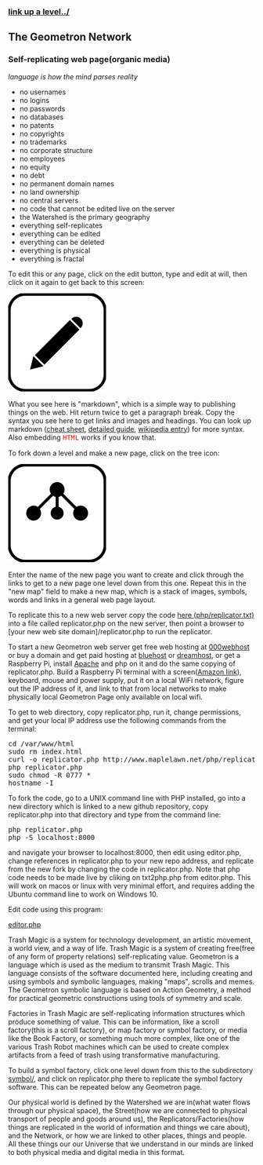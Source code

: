 ### [link up a level../](../)

## The Geometron Network

### Self-replicating web page(organic media)

*language is how the mind parses reality*

- no usernames
- no logins
- no passwords
- no databases
- no patents
- no copyrights
- no trademarks
- no corporate structure
- no employees
- no equity
- no debt
- no permanent domain names
- no land ownership
- no central servers
- no code that cannot be edited live on the server
- the Watershed is the primary geography
- everything self-replicates
- everything can be edited
- everything can be deleted
- everything is physical
- everything is fractal

To edit this or any page, click on the edit button, type and edit at will, then click on it again to get back to this screen:

[![](iconsymbols/edit.svg)](pageeditor.html)

What you see here is "markdown", which is a simple way to publishing things on the web. Hit return twice to get a paragraph break.  Copy the syntax you see here to get links and images and headings. You can look up markdown ([cheat sheet](https://www.markdownguide.org/cheat-sheet/), [detailed guide](https://daringfireball.net/projects/markdown/syntax), [wikipedia entry](https://en.wikipedia.org/wiki/Markdown)) for more syntax.  Also embedding <span style = "color:red;font-family:courier;">HTML</span> works if you know that.  

To fork down a level and make a new page, click on the tree icon:

[![](iconsymbols/fork.svg)](list.html)

Enter the name of the new page you want to create and click through the links to get to a new page one level down from this one.  Repeat this in the "new map" field to make a new map, which is a stack of images, symbols, words and links in a general web page layout.  

To replicate this to a new web server copy the code [here (php/replicator.txt)](php/replicator.txt) into a file called replicator.php on the new server, then point a browser to [your new web site domain]/replicator.php to run the replicator.

To start a new Geometron web server get free web hosting at [000webhost](https://www.000webhost.com/) or buy a domain and get paid hosting at [bluehost](https://www.bluehost.com/) or [dreamhost](https://www.dreamhost.com/), or get a Raspberry Pi, install [Apache](https://www.raspberrypi.org/documentation/remote-access/web-server/apache.md) and php on it and do the same copying of replicator.php.  Build a Raspberry Pi terminal with a screen([Amazon link](https://www.amazon.com/gp/product/B01J51CXU4/)), keyboard, mouse and power supply, put it on a local WiFi network, figure out the IP address of it, and link to that from local networks to make physically local Geometron Page only available on local wifi. 


To get to web directory, copy replicator.php, run it, change permissions, and get your local IP address use the following commands from the terminal:
<pre>
cd /var/www/html
sudo rm index.html
curl -o replicator.php http://www.maplelawn.net/php/replicator.txt
php replicator.php
sudo chmod -R 0777 *
hostname -I
</pre>


To fork the code, go to a UNIX command line with PHP installed, go into a new directory which is linked to a new github repository, copy replicator.php into that directory and type from the command line:

<pre>
php replicator.php
php -S localhost:8000
</pre>

 and navigate your browser to localhost:8000, then edit using editor.php, change references in replicator.php to your new repo address, and replicate from the new fork by changing the code in replicator.php.  Note that php code needs to be made live by cliking on txt2php.php from editor.php.  This will work on macos or linux with very minimal effort, and requires adding the Ubuntu command line to work on Windows 10.  


Edit code using this program:

[editor.php](editor.php)

Trash Magic is a system for technology development, an artistic movement, a world view, and a way of life.  Trash Magic is a system of creating free(free of any form of property relations) self-replicating value.  Geometron is a language which is used as the medium to transmit Trash Magic. This language consists of the software documented here, including creating and using symbols and symbolic languages, making "maps", scrolls and memes.  The Geometron symbolic language is based on Action Geometry, a method for practical geometric constructions using tools of symmetry and scale.

Factories in Trash Magic are self-replicating information structures which produce something of value.  This can be information, like a scroll factory(this is a scroll factory), or map factory or symbol factory, or media like the Book Factory, or something much more complex, like one of the various Trash Robot machines which can be used to create complex artifacts from a feed of trash using transformative manufacturing.

To build a symbol factory, click one level down from this to the subdirectory [symbol/](symbol/), and click on replicator.php there to replicate the symbol factory software.  This can be repeated below any Geometron page.

Our physical world is defined by the Watershed we are in(what water flows through our physical space), the Street(how we are connected to physical transport of people and goods around us), the Replicators/Factories(how things are replicated in the world of information and things we care about), and the Network, or how we are linked to other places, things and people.  All these things our our Universe that we understand in our minds are linked to both physical media and digital media in this format.  





